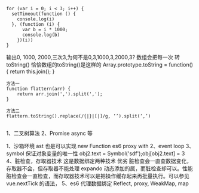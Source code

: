 ```
for (var i = 0; i < 3; i++) {
  setTimeout(function () {
    console.log(i)
  }, (function (i) {
      var b = i * 1000;
      console.log(b)
    })(i))
}
```
输出0, 1000, 2000,三次3,为何不是0,3,1000,3,2000,3?
数组会把每一次 转toString()   恰恰数组的toString()是这样的   Array.prototype.toString = function(){
 return this.join();
}
```
方法一
function flattern(arr) {
    return arr.join(',').split(',');
}

方法二
flattern.toString().replace(/{|}|[|]/g, ‘’).split(‘,’)


```




1、二叉树算法
2、Promise async 等


1、沙箱环境 ast 也是可以实现 new Function es6 proxy with
2、event loop
3、symbol 保证对象变量的唯一性 obj2.text = Symbol('sdf');obj[obj2.text] = 3
4、脏检查，存取器技术 这是数据绑定两种技术 优劣 脏检查会一直查数据变化，存取器不会，但存取器不能处理 expando 动态添加的属，而脏检查却可以。性能脏检查会一直检查，而存取器技术可以是把操作缓存起来再批量执行。可以参见 vue.nextTick 的语法，
5、es6 代理数据绑定 Reflect, proxy, WeakMap, map
